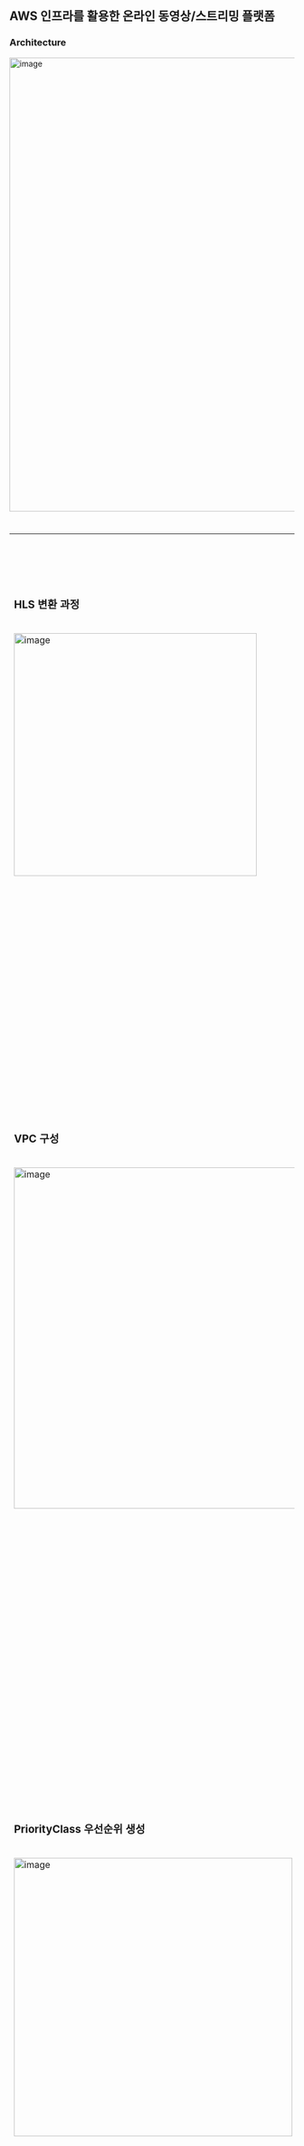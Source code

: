 ## AWS 인프라를 활용한 온라인 동영상/스트리밍 플랫폼

### Architecture
<img width="802" alt="image" src="https://github.com/user-attachments/assets/58a323d7-44bd-438f-9947-84608dd67ebe">


#

<table>

  <tr>
    <td colspan="2" style="text-align: center;">
      AWS MediaConvert
    </td>
  </tr>
  
  <tr>
    <td>
      <h3> HLS 변환 과정 </h3>
      <br>
      <img width="429" alt="image" src="https://github.com/user-attachments/assets/eae5e18f-8899-41be-86ba-34b996d2669d">
    </td>
    <td>
      <h3> MediaConvert 템플릿 설정 </h3>
      <br>
      <img width="539" alt="image" src="https://github.com/user-attachments/assets/ed4a0ac2-4473-4f55-8f6f-7fdaa66d1b59">
    </td>
  </tr>

  <tr>
    <td colspan="2" style="text-align: center;">
      Network + ALB
    </td>
  </tr>
  
  <tr>
    <td>
      <h3> VPC 구성 </h3>
      <br>
      <img width="603" alt="image" src="https://github.com/user-attachments/assets/edf2e8a4-c9f6-49f8-8076-39386d4cc5c4">
    </td>
    <td>
      <h3> ALB 구성/Ingress 확인 </h3>
      <br>
      <img width="613" alt="image" src="https://github.com/user-attachments/assets/4f1b9dfd-91af-490a-bbdf-abdc3173b7d0">
      <img width="662" alt="image" src="https://github.com/user-attachments/assets/58d9a1b8-4b8d-4e4d-ae72-3f1e6a90d32c">
    </td>
  </tr>



  <tr>
    <td colspan="2" style="text-align: center;">
      Cluster Over Provisioning
    </td>
  </tr>

  

  <tr>
    <td>
      <h3> PriorityClass 우선순위 생성 </h3>
      <br>
      <img width="492" alt="image" src="https://github.com/user-attachments/assets/8b51aada-f2ef-448e-b4e3-a664994c65c7">
    </td>
    <td>
      <h3> pause pod 배포 + 상태 확인 </h3>
      <br>
      <img width="186" alt="image" src="https://github.com/user-attachments/assets/b04285d7-8c66-45f6-b5c8-0d9fb89ddc62">
      <img width="620" alt="image" src="https://github.com/user-attachments/assets/fd8de049-de65-419a-80e6-22ec1bc1a360">
    </td>
  </tr>
  
  <tr>
    <td colspan="2" style="text-align: center;">
      Horizontal Pod Autoscaler
    </td>
  </tr>

  <tr>
    <td>
      <h3> HPA cpu 50% </h3>
      <br>
      <img width="235" alt="image" src="https://github.com/user-attachments/assets/649fb04f-e13e-4590-a603-ce51dcdf76a7">
    </td>
    <td>
      <h3> 스케일링 확인 </h3>
      <br>
      <img width="750" alt="image" src="https://github.com/user-attachments/assets/2c0fbd3a-a30f-4e46-b764-aca8b459d969">
    </td>
  </tr>

  <tr>
    <td colspan="2" style="text-align: center;">
      Congito 인증/인가
    </td>
  </tr>

  <tr>
    <td>
      <h3> Client (amazon-cognito-identity-js) </h3>
      <br>
      <img width="561" alt="image" src="https://github.com/user-attachments/assets/67323322-89da-41fa-bb41-6cd1d0e938d5">
      <img width="367" alt="image" src="https://github.com/user-attachments/assets/15358ecf-7ffe-48f8-bffa-6be82c5bf1e8">
    </td>
    <td>
      <h3> Server (FastAPI) </h3>
      <br>
      <img width="367" alt="image" src="https://github.com/user-attachments/assets/48f94199-003a-4ec3-8888-78c2f9bda69d">
    </td>
  </tr>

  <tr>
    <td colspan="2" style="text-align: center;">
      IRSA(IAM Roles for Service Accounts)
    </td>
  </tr>

  <tr>
    <td>
      <h3> Services Account + IAM role </h3>
      <br>
      <img width="463" alt="image" src="https://github.com/user-attachments/assets/84152e81-11ae-4285-8f2a-3c73c2f58ad6">
    </td>
    <td>
      <h3> ServiceAccountName(Deployment) </h3>
      <br>
      <img width="340" alt="image" src="https://github.com/user-attachments/assets/5991723f-b74a-4140-88a4-e0f428e9d35c">
    </td>
  </tr>

  <tr>
    <td colspan="2" style="text-align: center;">
      CI/CD
    </td>
  </tr>

  <tr>
    <td>
      <h3> Github Actions </h3>
      <br>
      <img width="461" alt="image" src="https://github.com/user-attachments/assets/f950ec02-43d9-486d-abfb-ac7fb508d472">
    </td>
    <td>
      <h3> ArgoCD </h3>
      <br>
      <img width="704" alt="image" src="https://github.com/user-attachments/assets/80f00a87-110d-41cc-98c5-8b30b19345f8">
    </td>
  </tr>

  <tr>
    <td colspan="2" style="text-align: center;">
      Observability
    </td>
  </tr>

  <tr>
    <td>
      <h3> monitoring </h3>
      <br>
      <img width="590" alt="image" src="https://github.com/user-attachments/assets/20f96011-1c3e-4fac-bce0-59bb1ff8d194">
    </td>
    <td>
      <h3> service mesh </h3>
      <br>
      <img width="459" alt="image" src="https://github.com/user-attachments/assets/8462e046-5450-4152-9401-bb5aa60577b0">
      <img width="526" alt="image" src="https://github.com/user-attachments/assets/fee0f77f-9541-4044-a9d9-a69a9c884f3b">
    </td>
  </tr>

  
</table>
